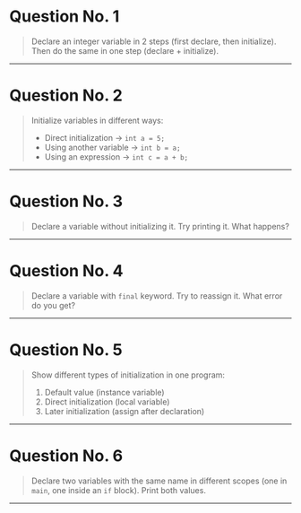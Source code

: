 # Question No. 1

> Declare an integer variable in 2 steps (first declare, then initialize). Then do the same in one step (declare + initialize).

---

# Question No. 2

> Initialize variables in different ways:
>
> * Direct initialization → `int a = 5;`
> * Using another variable → `int b = a;`
> * Using an expression → `int c = a + b;`

---

# Question No. 3

> Declare a variable without initializing it. Try printing it. What happens?

---

# Question No. 4

> Declare a variable with `final` keyword. Try to reassign it. What error do you get?

---

# Question No. 5

> Show different types of initialization in one program:
>
> 1. Default value (instance variable)
> 2. Direct initialization (local variable)
> 3. Later initialization (assign after declaration)

---

# Question No. 6

> Declare two variables with the same name in different scopes (one in `main`, one inside an `if` block). Print both values.

---
